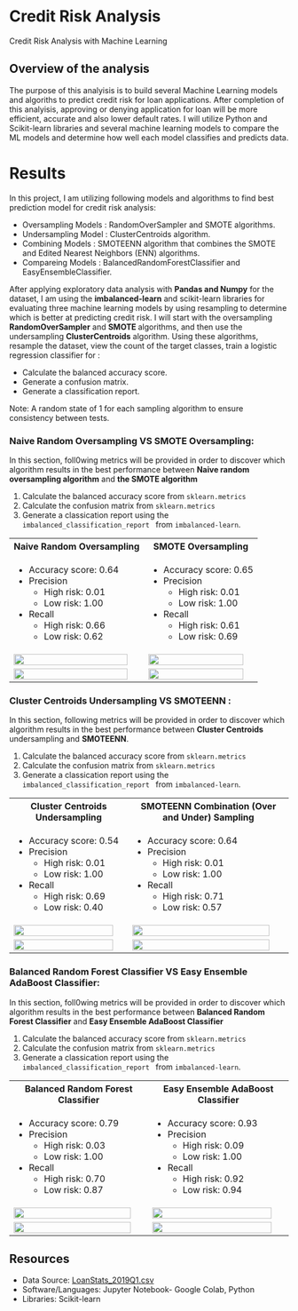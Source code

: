 # Credit Risk Analysis

Credit Risk Analysis with Machine Learning 

## Overview of the analysis

The purpose of this analyisis is to build several Machine Learning models and algoriths to predict credit risk for loan applications. After completion of this analyisis, approving or denying application for loan will be more efficient, accurate and also lower default rates. I will utilize Python and Scikit-learn libraries and several machine learning models to compare the ML models and determine how well each model classifies and predicts data.

# Results
In this project, I am utilizing following models and algorithms to find best prediction model for credit risk analysis:
* Oversampling Models    :  RandomOverSampler and SMOTE algorithms.
* Undersampling Model    :  ClusterCentroids algorithm.
* Combining Models       : SMOTEENN algorithm that combines the SMOTE and Edited Nearest Neighbors (ENN) algorithms. 
* Compareing Models      : BalancedRandomForestClassifier and EasyEnsembleClassifier.

After applying exploratory data analysis with <strong>Pandas and Numpy</strong> for the dataset, I am using the <strong>imbalanced-learn</strong> and </trong>scikit-learn </strong>libraries for evaluating three machine learning models by using resampling to determine which is better at predicting credit risk. 
I will start with the oversampling <strong> RandomOverSampler</strong> and <strong>SMOTE </strong>algorithms, and then use the undersampling <strong>ClusterCentroids</strong> algorithm. Using these algorithms, resample the dataset, view the count of the target classes, train a logistic regression classifier for :
* Calculate the balanced accuracy score.
* Generate a confusion matrix.
* Generate a classification report.

Note: A random state of 1 for each sampling algorithm to ensure consistency between tests. 


### Naive Random Oversampling VS SMOTE Oversampling:

In this section, foll0wing metrics will be  provided in order to discover which algorithm results in the best performance between <strong>Naive random oversampling algorithm</strong> and <strong>the SMOTE algorithm</strong>

1. Calculate the balanced accuracy score from <code>sklearn.metrics</code>
2. Calculate the confusion matrix from <code>sklearn.metrics</code>
3. Generate a classication report using the  <code>imbalanced_classification_report </code> from <code>imbalanced-learn</code>.

<table>
  <tr>
    <th>Naive Random Oversampling </th>
    <th>SMOTE Oversampling</th>
  </tr>
  <tr>
    <td> <ul>
        <li>Accuracy score: 0.64</li>
        <li>Precision
             <ul><li> High risk: 0.01</li>
               <li>Low risk: 1.00</li></ul></li>
        <li>Recall
             <ul><li> High risk: 0.66</li>
               <li>Low risk: 0.62</li></ul></li>
             </ul>
    </td>
    <td> <ul>
        <li>Accuracy score: 0.65</li>
        <li>Precision
             <ul><li> High risk: 0.01</li>
               <li>Low risk: 1.00</li></ul></li>
        <li>Recall
             <ul><li> High risk: 0.61</li>
               <li>Low risk: 0.69</li></ul></li>
             </ul>
    </td>
   
  </tr>
  
  <tr>
    <td><img width="95%"src="https://user-images.githubusercontent.com/98676400/170883607-7eb4241b-6fdb-46cd-8630-98defc1c7418.png"</img>
    </td>
    <td><img width="95%"src="https://user-images.githubusercontent.com/98676400/170883629-4099a1a5-3fca-42ce-bbc8-ac54e656f13a.png"</img>
    </td>
  </tr>
  
  <tr>
    <td><img width="95%"src="https://user-images.githubusercontent.com/98676400/170883658-562cf2ee-6484-4064-ad9b-04d2ab3f3fca.png"</img>
    </td>
     <td><img width="95%"src="https://user-images.githubusercontent.com/98676400/170883792-edb525fb-7151-46f1-a86f-ef5ba51b9cbc.png"</img>
    </td>

   

  </tr>
</table>

### Cluster Centroids Undersampling VS SMOTEENN :
In this section,  following metrics will be  provided in order to discover which algorithm results in the best performance between <strong>Cluster Centroids</strong> undersampling and <strong> SMOTEENN</strong>.
1. Calculate the balanced accuracy score from <code>sklearn.metrics</code>
2. Calculate the confusion matrix from <code>sklearn.metrics</code>
3. Generate a classication report using the  <code>imbalanced_classification_report </code> from <code>imbalanced-learn</code>.

<table>
  <tr>
    <th>Cluster Centroids Undersampling </th>
    <th>SMOTEENN Combination (Over and Under) Sampling </th>
  </tr>
  <tr>
    <td> <ul>
        <li>Accuracy score: 0.54</li>
        <li>Precision
             <ul><li> High risk: 0.01</li>
               <li>Low risk: 1.00</li></ul></li>
        <li>Recall
             <ul><li> High risk: 0.69</li>
               <li>Low risk: 0.40</li></ul></li>
             </ul>
    </td>
    <td> <ul>
        <li>Accuracy score: 0.64</li>
        <li>Precision
             <ul><li> High risk: 0.01</li>
               <li>Low risk: 1.00</li></ul></li>
        <li>Recall
             <ul><li> High risk: 0.71</li>
               <li>Low risk: 0.57</li></ul></li>
             </ul>
    </td>
   
  </tr>
  <tr>
    <td><img width="95%"src="https://user-images.githubusercontent.com/98676400/170883247-8f46ae17-ab31-4b26-b558-88fcf6471e3f.png"</img>
</td>
    <td><img width="95%"src="https://user-images.githubusercontent.com/98676400/170883266-0f1a493e-3cc5-4a12-8750-192ecc7c6244.png"</img></td>

  </tr>
   <tr>
    <td><img width="95%"src="https://user-images.githubusercontent.com/98676400/170883388-96002873-c986-431c-8691-1668731c36af.png"</img>
    </td>
    <td><img width="95%"src="https://user-images.githubusercontent.com/98676400/170883406-9bf189e5-c707-4f4e-9579-d0f94192ea31.png"</img></td>
 
  </tr>
</table>

### Balanced Random Forest Classifier VS Easy Ensemble AdaBoost Classifier:

In this section, foll0wing metrics will be  provided in order to discover which algorithm results in the best performance between <strong>Balanced Random Forest Classifier</strong> and <strong>Easy Ensemble AdaBoost Classifier</strong>

1. Calculate the balanced accuracy score from <code>sklearn.metrics</code>
2. Calculate the confusion matrix from <code>sklearn.metrics</code>
3. Generate a classication report using the  <code>imbalanced_classification_report </code> from <code>imbalanced-learn</code>.

<table>
  <tr>
    <th>Balanced Random Forest Classifier </th>
    <th>Easy Ensemble AdaBoost Classifier </th>
  </tr>
  <tr>
    <td> <ul>
        <li>Accuracy score: 0.79</li>
        <li>Precision
             <ul><li> High risk: 0.03</li>
               <li>Low risk: 1.00</li></ul></li>
        <li>Recall
             <ul><li> High risk: 0.70</li>
               <li>Low risk: 0.87</li></ul></li>
             </ul>
    </td>
    <td> <ul>
        <li>Accuracy score: 0.93</li>
        <li>Precision
             <ul><li> High risk: 0.09</li>
               <li>Low risk: 1.00</li></ul></li>
        <li>Recall
             <ul><li> High risk: 0.92</li>
               <li>Low risk: 0.94</li></ul></li>
             </ul>
    </td>
   
  </tr>
  <tr>
    <td><img width="95%"src="https://user-images.githubusercontent.com/98676400/170884277-ac585c51-d01d-48fe-bd29-0d11c66d2cf8.png"</img>
    </td>
    <td><img width="95%"src="https://user-images.githubusercontent.com/98676400/170884296-68f6ccf9-6e28-44d9-badb-72dc1ffa0676.png"</img>
    </td>
  </tr>
  <tr>
    <td><img width="95%"src="https://user-images.githubusercontent.com/98676400/170884323-12350b60-c3a2-4cdc-b728-b3de5f593720.png"</img>
    </td>
    <td><img width="95%"src="https://user-images.githubusercontent.com/98676400/170884336-52aaa365-51b1-438e-8d7e-625b0d5a9f6a.png"</img></td>

  </tr>
</table>








## Resources 

* Data Source: [ LoanStats_2019Q1.csv ](https://github.com/aktugchelekche/Credit_Risk_Analysis/blob/main/Resources/LoanStats_2019Q1.csv)
* Software/Languages: Jupyter Notebook- Google Colab, Python
* Libraries: Scikit-learn









